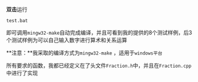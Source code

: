 **双击**运行

```
test.bat
```

即可调用`mingw32-make`自动完成编译，并且可看到我的提供的8个测试样例，后3个测试样例为可以自己输入数字进行算术和关系运算

**注意：**我采取的编译方式为`mingw32-make` ，适用于`windows平台`

所有要求的函数，我都已经定义在了头文件`Fraction.h`中，并且在`Fraction.cpp`中进行了实现
